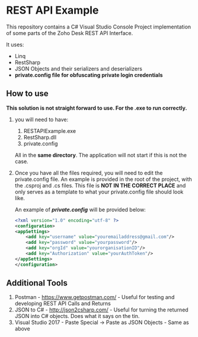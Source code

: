 # REST API Example
This repository contains a C# Visual Studio Console Project implementation of some parts of the Zoho Desk REST API Interface.

It uses:
- Linq
- RestSharp
- JSON Objects and their serializers and deserializers
- **private.config file for obfuscating private login credentials**

## How to use
**This solution is not straight forward to use. For the .exe to run correctly.** 
1. you will need to have:
    1. RESTAPIExample.exe
    1. RestSharp.dll
    1. private.config

    All in the __same directory__.
    The application will not start if this is not the case.

1. Once you have all the files required, you will need to edit the private.config file.
An example is provided in the root of the project, with the .csproj and .cs files. This file is **NOT IN THE CORRECT PLACE** and only serves as a template to what your private.config file should look like.

    An example of **_private.config_** will be provided below:
    ```xml
    <?xml version="1.0" encoding="utf-8" ?>
    <configuration>
    <appSettings>
        <add key="username" value="youremailaddress@gmail.com"/>
        <add key="password" value="yourpassword"/>
        <add key="orgId" value="yourorganisationID"/>
        <add key="Authorization" value="yourAuthToken"/>
    </appSettings>
    </configuration>
    ```

## Additional Tools
1. Postman - https://www.getpostman.com/ - Useful for testing and developing REST API Calls and Returns
1. JSON to C# - http://json2csharp.com/ - Useful for turning the returned JSON into C# objects. Does what it says on the tin.
1. Visual Studio 2017 - Paste Special -> Paste as JSON Objects - Same as above
